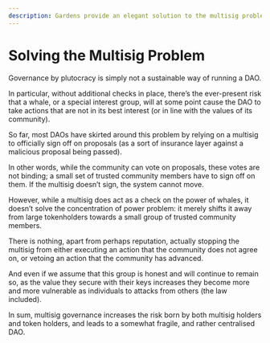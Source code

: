 ```yaml
---
description: Gardens provide an elegant solution to the multisig problem plaguing most DAOs
---
```


# Solving the Multisig Problem

Governance by plutocracy is simply not a sustainable way of running a DAO.

In particular, without additional checks in place, there’s the ever-present risk that a whale, or a special interest group, will at some point cause the DAO to take actions that are not in its best interest \(or in line with the values of its community\).

So far, most DAOs have skirted around this problem by relying on a multisig to officially sign off on proposals \(as a sort of insurance layer against a malicious proposal being passed\).

In other words, while the community can vote on proposals, these votes are not binding; a small set of trusted community members have to sign off on them. If the multisig doesn’t sign, the system cannot move.

However, while a multisig does act as a check on the power of whales, it doesn’t solve the concentration of power problem: it merely shifts it away from large tokenholders towards a small group of trusted community members.

There is nothing, apart from perhaps reputation, actually stopping the multisig from either executing an action that the community does not agree on, or vetoing an action that the community has advanced.

And even if we assume that this group is honest and will continue to remain so, as the value they secure with their keys increases they become more and more vulnerable as individuals to attacks from others \(the law included\).

In sum, multisig governance increases the risk born by both multisig holders and token holders, and leads to a somewhat fragile, and rather centralised DAO.

